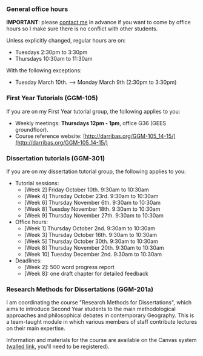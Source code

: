 
### General office hours

**IMPORTANT**: please [contact me](mailto:d.arribas-bel@bham.ac.uk) in advance
if you want to come by office hours so I make sure there is no conflict with
other students.

Unless explicitly changed, regular hours are on:

* Tuesdays 2:30pm to 3:30pm
* Thursdays 10:30am to 11:30am

With the following exceptions:

* Tuesday March 10th. --> Monday March 9th (2:30pm to 3:30pm)

### First Year Tutorials (GGM-105)

If you are on my First Year tutorial group, the following applies to you:

* Weekly meetings: **Thursdays 12pm - 1pm**, office G36 (GEES groundfloor).
* Course reference website: [http://darribas.org/GGM-105_14-15/](http://darribas.org/GGM-105_14-15/)

### Dissertation tutorials (GGM-301)

If you are on my dissertation tutorial group, the following applies to you:

* Tutorial sessions:
    * [Week 2] Friday October 10th. 9:30am to 10:30am
    * [Week 4] Thursday October 23rd. 9:30am to 10:30am
    * [Week 6] Thursday November 6th. 9:30am to 10:30am
    * [Week 8] Tuesday November 18th. 9:30am to 10:30am
    * [Week 9] Thursday November 27th. 9:30am to 10:30am
* Office hours:
    * [Week 1] Thursday October 2nd. 9:30am to 10:30am
    * [Week 3] Thursday October 16th. 9:30am to 10:30am
    * [Week 5] Thursday October 30th. 9:30am to 10:30am
    * [Week 8] Thursday November 20th. 9:30am to 10:30am
    * [Week 10] Tuesday December 2nd. 9:30am to 10:30am
* Deadlines:
    * [Week 2]: 500 word progress report
    * [Week 8]: one draft chapter for detailed feedback

### Research Methods for Dissertations (GGM-201a)

I am coordinating the course "Research Methods for Dissertations", which aims to introduce Second Year students to the main methodological approaches and philosophical debates in contemporary Geography. This is a team-taught module in which various members of staff contribute lectures on their main expertise.

Information and materials for the course are available on the Canvas system
([walled link](https://canvas.bham.ac.uk/courses/9979), you'll need to be registered).

